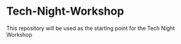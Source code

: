 # Tech-Night-Workshop
This repository will be used as the starting point for the Tech Night Workshop
